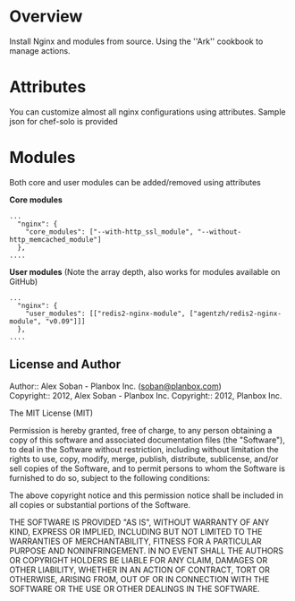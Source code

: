 Overview
========

Install Nginx and modules from source. Using the ''Ark'' cookbook to
manage actions.

Attributes
==========

You can customize almost all nginx configurations using attributes.
Sample json for chef-solo is provided

Modules
=======

Both core and user modules can be added/removed using attributes

**Core modules**

    ...
      "nginx": {
        "core_modules": ["--with-http_ssl_module", "--without-http_memcached_module"]
      },
    ....

**User modules** (Note the array depth, also works for modules available on GitHub)

    ...
      "nginx": {
        "user_modules": [["redis2-nginx-module", ["agentzh/redis2-nginx-module", "v0.09"]]]
      },
    ....

## License and Author

Author::      Alex Soban - Planbox Inc. (<soban@planbox.com>)  
Copyright:: 2012, Alex Soban - Planbox Inc.
Copyright:: 2012, Planbox Inc.

The MIT License (MIT)

Permission is hereby granted, free of charge, to any person obtaining a copy of this software
and associated documentation files (the "Software"), to deal in the Software without restriction,
including without limitation the rights to use, copy, modify, merge, publish, distribute, sublicense,
and/or sell copies of the Software, and to permit persons to whom the Software is furnished to do so,
subject to the following conditions:

The above copyright notice and this permission notice shall be included in all copies or
substantial portions of the Software.

THE SOFTWARE IS PROVIDED "AS IS", WITHOUT WARRANTY OF ANY KIND, EXPRESS OR IMPLIED,
INCLUDING BUT NOT LIMITED TO THE WARRANTIES OF MERCHANTABILITY, FITNESS FOR A PARTICULAR
PURPOSE AND NONINFRINGEMENT. IN NO EVENT SHALL THE AUTHORS OR COPYRIGHT HOLDERS
BE LIABLE FOR ANY CLAIM, DAMAGES OR OTHER LIABILITY, WHETHER IN AN ACTION OF CONTRACT,
TORT OR OTHERWISE, ARISING FROM, OUT OF OR IN CONNECTION WITH THE SOFTWARE OR THE USE
OR OTHER DEALINGS IN THE SOFTWARE.